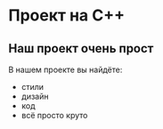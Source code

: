 # Проект на С++
## Наш проект очень прост

В нашем проекте вы найдёте:
- стили
- дизайн
- код
- всё просто круто
